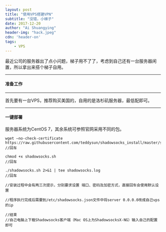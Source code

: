```yaml
---
layout: post
title: "使用VPS搭建VPN"
subtitle: "没错，小梯子"
date: 2017-12-20
author: "Ai Shuangying"
header-img: "hack.jpeg"
cdn: 'header-on'
tags:
	- VPS
---
```


<!-- LeetCode刷题系列(1)(question 3)
=================== -->


最近公司的服务器出了点小问题，梯子用不了了，考虑到自己还有一台服务器闲置，所以拿出来搭个梯子自用。

----------


#### 准备工作
-------------


首先要有一台VPS，推荐购买美国的，自用的是洛杉矶服务器，最低配即可。

-------------

#### 一键部署

服务器系统为CentOS 7，其余系统可参照官网采用不同的包。


```
wget –no-check-certificate https://raw.githubusercontent.com/teddysun/shadowsocks_install/master/shadowsocks.sh
//回车

chmod +x shadowsocks.sh
//回车

./shadowsocks.sh 2>&1 | tee shadowsocks.log
//回车

//安装过程中会有两三次提示，分别要求设置 端口、密码及加密方式，直接回车会使用默认设置

//程序执行完成后需要到/etc/shadowsocks.json文件中将server 0.0.0.0改成自己vps的ip

//结束
//自己电脑上下载Shadowsocks客户端（Mac OS上为ShadowsocksX-NG）输入自己的配置即可
```

